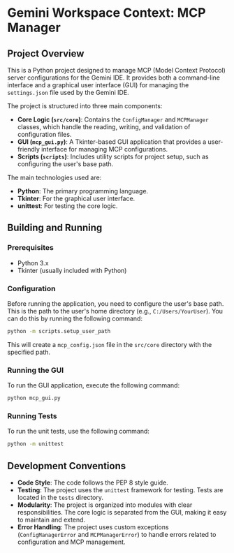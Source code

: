 # Gemini Workspace Context: MCP Manager

## Project Overview

This is a Python project designed to manage MCP (Model Context Protocol) server configurations for the Gemini IDE. It provides both a command-line interface and a graphical user interface (GUI) for managing the `settings.json` file used by the Gemini IDE.

The project is structured into three main components:

*   **Core Logic (`src/core`)**: Contains the `ConfigManager` and `MCPManager` classes, which handle the reading, writing, and validation of configuration files.
*   **GUI (`mcp_gui.py`)**: A Tkinter-based GUI application that provides a user-friendly interface for managing MCP configurations.
*   **Scripts (`scripts`)**: Includes utility scripts for project setup, such as configuring the user's base path.

The main technologies used are:

*   **Python**: The primary programming language.
*   **Tkinter**: For the graphical user interface.
*   **unittest**: For testing the core logic.

## Building and Running

### Prerequisites

*   Python 3.x
*   Tkinter (usually included with Python)

### Configuration

Before running the application, you need to configure the user's base path. This is the path to the user's home directory (e.g., `C:/Users/YourUser`). You can do this by running the following command:

```bash
python -m scripts.setup_user_path
```

This will create a `mcp_config.json` file in the `src/core` directory with the specified path.

### Running the GUI

To run the GUI application, execute the following command:

```bash
python mcp_gui.py
```

### Running Tests

To run the unit tests, use the following command:

```bash
python -m unittest
```

## Development Conventions

*   **Code Style**: The code follows the PEP 8 style guide.
*   **Testing**: The project uses the `unittest` framework for testing. Tests are located in the `tests` directory.
*   **Modularity**: The project is organized into modules with clear responsibilities. The core logic is separated from the GUI, making it easy to maintain and extend.
*   **Error Handling**: The project uses custom exceptions (`ConfigManagerError` and `MCPManagerError`) to handle errors related to configuration and MCP management.
